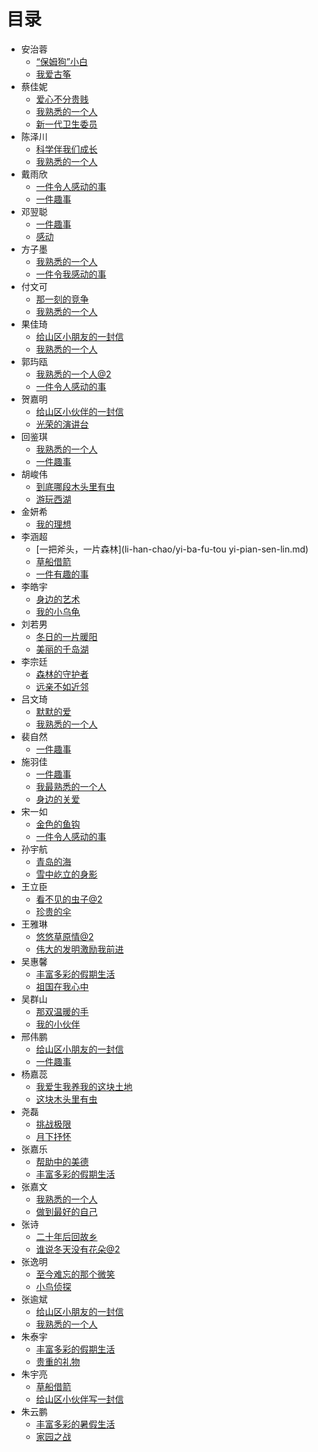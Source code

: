  # 目录 #

* 安治蓉
    * [“保姆狗”小白](an-zhi-rong/bao-mu-gou-xiao-bai.md)
    * [我爱古筝](an-zhi-rong/wo-ai-gu-zheng.md) 
* 蔡佳妮
    * [爱心不分贵贱](cai-jia-ni/ai-xin-bu-fen-gui-jian.md)
    * [我熟悉的一个人](cai-jia-ni/wo-shu-xi-de-yi-ge-ren.md)
    * [新一代卫生委员](cai-jia-ni/xin-yi-dai-wei-sheng-wei-yuan.md)
* 陈泽川
    * [科学伴我们成长](chen-ze-chuan/ke-xue-ban-wo-men-cheng-zhang.md)
    * [我熟悉的一个人](chen-ze-chuan/wo-shu-xi-de-yi-ge-ren.md)
* 戴雨欣
    * [一件令人感动的事](dai-yu-xin/yi-jian-ling-ren-gan-dong-de-shi.md)
    * [一件趣事](dai-yu-xin/yi-jian-qu-shi.md)
* 邓翌聪
    * [一件趣事](deng-yi-cong/yi-jian-qu-shi.md)
    * [感动](deng-yi-cong/gan-dong.md)
* 方子墨
    * [我熟悉的一个人](fang-zi-mo/wo-shu-xi-de-yi-ge-ren.md)
    * [一件令我感动的事](fang-zi-mo/yi-jian-ling-wo-gan-dong-de-shi.md)
* 付文可
    * [那一刻的竞争](fu-wen-ke/na-yi-ke-de-jing-zheng.md)
    * [我熟悉的一个人](fu-wen-ke/wo-shu-xi-de-yi-ge-ren.md)
* 果佳琦
    * [给山区小朋友的一封信](guo-jia-qi/gei-shan-qu-xiao-peng-you-de-yi-feng-xin.md)
    * [我熟悉的一个人](guo-jia-qi/wo-shu-xi-de-yi-ge-ren.md)
* 郭玙瓯
    * [我熟悉的一个人@2](guo-yu-ou/wo-shu-xi-de-yi-ge-ren.md)
    * [一件令人感动的事](guo-yu-ou/yi-jian-ling-ren-gan-dong-de-shi.md)
* 贺嘉明
    * [给山区小伙伴的一封信](he-jia-ming/gei-shan-qu-xiao-huo-ban-de-yi-feng-xin.md)
    * [光荣的演讲台](he-jia-ming/guang-rong-de-yan-jiang-tai.md)
* 回鉴琪
    * [我熟悉的一个人](hui-jian-qi/wo-shu-xi-de-yi-ge-ren.md)
    * [一件趣事](hui-jian-qi/yi-jian-qu-shi.md)
* 胡峻伟
    * [到底哪段木头里有虫](hu-jun-wei/dao-di-na-duan-mu-tou-li-you-chong.md)
    * [游玩西湖](hu-jun-wei/you-wan-xi-hu.md)
* 金妍希
    * [我的理想](jin-yan-xi/wo-de-li-xiang.md)  
* 李涵超
    * [一把斧头，一片森林](li-han-chao/yi-ba-fu-tou yi-pian-sen-lin.md)
    * [草船借箭](li-han-chao/cao-chuan-jie-jian.md)
    * [一件有趣的事](li-han-chao/yi-jian-you-qu-de-shi.md)
* 李皓宇
    * [身边的艺术](li-hao-yu/shen-bian-de-yi-shu.md)
    * [我的小乌龟](li-hao-yu/wo-de-xiao-wu-gui.md)
* 刘若男 
    * [冬日的一片暖阳](liu-ruo-nan/dong-ri-de-yi-pian-nuan-yang.md)
    * [美丽的千岛湖](liu-ruo-nan/mei-li-de-qian-dao-hu.md)
* 李宗廷
    * [森林的守护者](li-zong-ting/sen-lin-de-shou-hu-zhe.md)
    * [远亲不如近邻](li-zong-ting/yuan-qin-bu-ru-jin-lin.md)
* 吕文琦
	* [默默的爱](lv-wen-qi/mo-mo-de-ai.md)
	* [我熟悉的一个人](lv-wen-qi/wo-shu-xi-de-yi-ge-ren.md)
* 裴自然
    * [一件趣事](pei-zi-ran/yi-jian-qu-shi.md)
* 施羽佳
    * [一件趣事](shi-yu-jia/yi-jian-qu-shi.md)
    * [我最熟悉的一个人](shi-yu-jia/wo-zui-shu-xi-de-yi-ge-ren.md)
    * [身边的关爱](shi-yu-jia/shen-bian-de-guan-ai.md)
* 宋一如
    * [金色的鱼钩](song-yi-ru/jin-se-de-yu-gou.md)
    * [一件令人感动的事](song-yi-ru/yi-jian-ling-ren-gan-dong-de-shi.md)
* 孙宇航
    * [青岛的海](sun-yu-hang/qing-dao-de-hai.md)
    * [雪中屹立的身影](sun-yu-hang/xue-zhong-yi-li-de-shen-ying.md)
* 王立臣
    * [看不见的虫子@2](wang-li-chen/kan-bu-jian-de-chong-zi.md)
    * [珍贵的伞](wang-li-chen/zhen-gui-de-san.md)
* 王雅琳
	* [悠悠草原情@2](wang-ya-lin/you-you-cao-yuan-qing.md)
	* [伟大的发明激励我前进](wang-ya-lin/wei-da-de-fa-ming-ji-li-wo-qian-jin.md)
* 吴惠馨
    * [丰富多彩的假期生活](wu-hui-xin/feng-fu-duo-cai-de-jia-qi-sheng-huo.md)
    * [祖国在我心中](wu-hui-xin/zu-guo-zai-wo-xin-zhong.md)
* 吴群山
    * [那双温暖的手](wu-qun-shan/na-shuang-wen-nuan-de-shou.md)
    * [我的小伙伴](wu-qun-shan/wo-de-xiao-huo-ban.md)
* 邢伟鹏
    * [给山区小朋友的一封信](xing-wei-peng/gei-shan-qu-xiao-peng-you-de-yi-feng-xin.md)
    * [一件趣事](xing-wei-peng/yi-jian-qu-shi.md)
* 杨嘉蕊
    * [我爱生我养我的这块土地](yang-jia-rui/wo-ai-sheng-wo-yang-wo-de-zhe-kuai-tu-di.md)
    * [这块木头里有虫](yang-jia-rui/zhe-kuai-mu-tou-li-you-chong.md)
* 尧磊
    * [挑战极限](yao-lei/tiao-zhan-ji-xian.md)
    * [月下抒怀](yao-lei/yue-xia-shu-huai.md)
* 张嘉乐
    * [帮助中的美德](zhang-jia-le/bang-zhu-zhong-de-mei-de.md)
    * [丰富多彩的假期生活](zhang-jia-le/feng-fu-duo-cai-de-jia-qi-sheng-huo.md)
* 张嘉文
    * [我熟悉的一个人](zhang-jia-wen/wo-shu-xi-de-yi-ge-ren.md)
    * [做到最好的自己](zhang-jia-wen/zuo-dao-zui-hao-de-zi-ji.md)
* 张诗
    * [二十年后回故乡](zhang-shi/er-shi-nian-hou-hui-gu-xiang.md)
    * [谁说冬天没有花朵@2](zhang-shi/shui-shuo-dong-tian-mei-you-hua-duo.md)
* 张逸明
    * [至今难忘的那个微笑](zhang-yi-ming/zhi-jin-nan-wang-de-na-ge-wei-xiao.md)
    * [小鸟侦探](zhang-yi-ming/xiao-niao-zhen-tan.md) 
* 张逾斌
    * [给山区小朋友的一封信](zhang-yu-bin/gei-shan-qu-xiao-peng-you-de-yi-feng-xin.md)
    * [我熟悉的一个人](zhang-yu-bin/wo-shu-xi-de-yi-ge-ren.md)
* 朱泰宇
    * [丰富多彩的假期生活](zhu-tai-yu/feng-fu-duo-cai-de-jia-qi-sheng-huo.md)
    * [贵重的礼物](zhu-tai-yu/gui-zhong-de-li-wu.md)
* 朱宇亮
    * [草船借箭](zhu-yu-liang/cao-chuan-jie-jian.md)
    * [给山区小伙伴写一封信](zhu-yu-liang/gei-shan-qu-xiao-huo-ban-xie-yi-feng-xin.md)
* 朱云鹏
    * [丰富多彩的暑假生活](zhu-yun-peng/feng-fu-duo-cai-de-shu-jia-sheng-huo.md)
    * [家园之战](zhu-yun-peng/jia-yuan-zhi-zhan.md)

